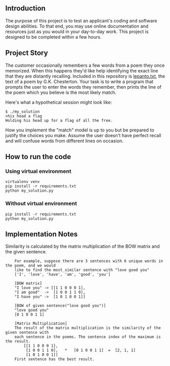 ## Introduction
The purpose of this project is to test an applicant's coding and software design abilities. To that end, you may use online documentation and resources just as you would in your day-to-day work. This project is designed to be completed within a few hours.

## Project Story

The customer occasionally remembers a few words from a poem they once memorized.  When this happens they'd like help identifying the exact line that they are distantly recalling.  Included in this repository is [lepanto.txt](lepanto.txt), the text of a poem by G.K. Chesterton.  Your task is to write a program that prompts the user to enter the words they remember, then prints the line of the poem which you believe is the most likely match.

Here's what a hypothetical session might look like:

```
$ ./my_solution
>his head a flag
Holding his head up for a flag of all the free.
```

How you implement the "match" model is up to you but be prepared to justify the choices you make.  Assume the user doesn't have perfect recall and will confuse words from different lines on occasion.

## How to run the code
### Using virtual environment
```
virtualenv venv
pip install -r requirements.txt
python my_solution.py
```

### Without virtual environment
```
pip install -r requirements.txt
python my_solution.py
```

## Implementation Notes
Similarity is calculated by the matrix multiplication of the BOW matrix and the given
        sentence. 

        For example, suppose there are 3 sentences with 6 unique words in the poem, and we would
        like to find the most_similar sentence with "love good you"
        ['I', 'love', 'have', 'am', 'good', 'you'] 

        [BOW matrix]
        "I love you" -> [[1 1 0 0 0 1], 
        "I am good"  ->  [1 0 0 1 1 0],  
        "I have you" ->  [1 0 1 0 0 1]]

        [BOW of given sentence("love good you")]
        "love good you"
        [0 1 0 0 1 1]

        [Matrix Multiplication] 
        The result of the matrix multiplication is the similarity of the given sentence with 
        each sentence in the poems. The sentence index of the maximum is the result. 
            [[1 1 0 0 0 1], 
             [1 0 0 1 1 0],   *   [0 1 0 0 1 1]  =  [2, 1, 1]  
             [1 0 1 0 0 1]]
        First sentence has the best result. 


